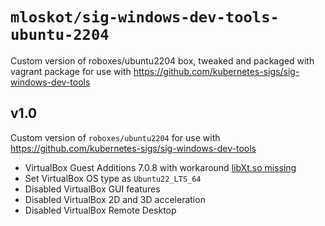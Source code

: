 # `mloskot/sig-windows-dev-tools-ubuntu-2204`

Custom version of roboxes/ubuntu2204 box, tweaked and packaged with vagrant package for use with https://github.com/kubernetes-sigs/sig-windows-dev-tools

## v1.0

Custom version of `roboxes/ubuntu2204` for use with https://github.com/kubernetes-sigs/sig-windows-dev-tools

- VirtualBox Guest Additions 7.0.8 with workaround [libXt.so missing](https://github.com/dotless-de/vagrant-vbguest/issues/425#issuecomment-1515225030)
- Set VirtualBox OS type as `Ubuntu22_LTS_64`
- Disabled VirtualBox GUI features
- Disabled VirtualBox 2D and 3D acceleration
- Disabled VirtualBox Remote Desktop
